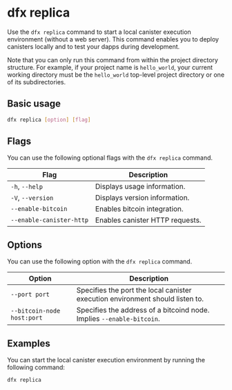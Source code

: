 # dfx replica

Use the `dfx replica` command to start a local canister execution environment (without a web server). This command enables you to deploy canisters locally and to test your dapps during development.

Note that you can only run this command from within the project directory structure. For example, if your project name is `hello_world`, your current working directory must be the `hello_world` top-level project directory or one of its subdirectories.

## Basic usage

``` bash
dfx replica [option] [flag]
```

## Flags

You can use the following optional flags with the `dfx replica` command.

| Flag              | Description                   |
|-------------------|-------------------------------|
| `-h`, `--help`    | Displays usage information.   |
| `-V`, `--version` | Displays version information. |
| `--enable-bitcoin`| Enables bitcoin integration.  |
| `--enable-canister-http` | Enables canister HTTP requests. |

## Options

You can use the following option with the `dfx replica` command.

| Option                    | Description                                                                   |
|---------------------------|-------------------------------------------------------------------------------|
| `--port port`             | Specifies the port the local canister execution environment should listen to. |
| `--bitcoin-node host:port` | Specifies the address of a bitcoind node.  Implies `--enable-bitcoin`. |


## Examples

You can start the local canister execution environment by running the following command:

``` bash
dfx replica
```
